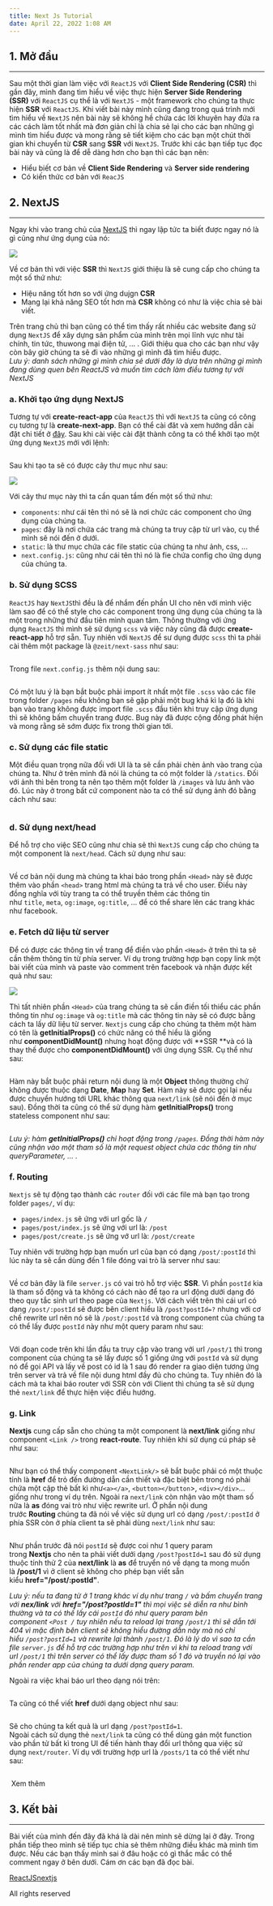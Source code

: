 ```yaml
---
title: Next Js Tutorial
date: April 22, 2022 1:08 AM
---
```

## 1. Mở đầu

- - -

Sau một thời gian làm việc với `ReactJS` với **Client Side Rendering (CSR)** thì gần đây, mình đang tìm hiểu về việc thực hiện **Server Side Rendering (SSR)** với `ReactJS` cụ thể là với `NextJS` - một framework cho chúng ta thực hiện **SSR** với `ReactJS`. Khi viết bài này mình cũng đang trong quá trình mới tìm hiểu về `NextJS` nên bài này sẽ không hề chứa các lời khuyên hay đứa ra các cách làm tốt nhất mà đơn giản chỉ là chia sẻ lại cho các bạn những gì mình tìm hiểu được và mong rằng sẽ tiết kiệm cho các bạn một chút thời gian khi chuyển từ **CSR** sang **SSR** với `NextJS`. Trước khi các bạn tiếp tục đọc bài này và cũng là để dễ dàng hơn cho bạn thì các bạn nên:

* Hiểu biết cơ bản về **Client Side Rendering** và **Server side rendering**
* Có kiến thức cơ bản với `ReacJS`

## 2. NextJS

- - -

Ngay khi vào trang chủ của [NextJS](https://nextjs.org/) thì ngay lập tức ta biết được ngay nó là gì cũng như ứng dụng của nó:

![](https://images.viblo.asia/9b247246-4d55-4730-bd3b-754014fe4a38.gif)

Về cơ bản thì với việc **SSR** thì `NextJS` giới thiệu là sẽ cung cấp cho chúng ta một số thứ như:

* Hiệu năng tốt hơn so với ứng dujgn **CSR**
* Mang lại khả năng SEO tốt hơn mà **CSR** không có như là việc chia sẻ bài viết.

Trên trang chủ thì bạn cũng có thể tìm thấy rất nhiều các website đang sử dụng `NextJS` để xây dựng sản phẩm của mình trên mọi lĩnh vực như tài chính, tin tức, thuwong mại điện tử, ... . Giới thiệu qua cho các bạn như vậy còn bây giờ chúng ta sẽ đi vào những gì mình đã tìm hiểu được.\
*Lưu ý: danh sách những gì mình chia sẻ dưới đây là dựa trên những gì mình đang dùng quen bên ReactJS và muốn tìm cách làm điều tương tự với NextJS*

### a. Khởi tạo ứng dụng NextJS

Tương tự với **create-react-app** của `ReactJS` thì với `NextJS` ta cũng có công cụ tương tự là **create-next-app**. Bạn có thể cài đăt và xem hướng dẫn cài đặt chi tiết ở [đây](https://github.com/zeit/create-next-app). Sau khi cài việc cài đặt thành công ta có thể khởi tạo một ứng dụng `NextJS` mới với lệnh:

```bash

```

Sau khi tạo ta sẽ có được cây thư mục như sau:

![](https://images.viblo.asia/0d5ed402-43c3-4a74-b8c7-a5c27e48bdbf.png)

Với cây thư mục này thì ta cần quan tầm đến một số thứ như:

* `components`: như cái tên thì nó sẽ là nơi chức các component cho ứng dụng của chúng ta.
* `pages`: đây là nơi chứa các trang mà chúng ta truy cập từ url vào, cụ thể mình sẽ nói đến ở dưới.
* `static`: là thư mục chứa các file static của chúng ta như ảnh, css, ...
* `next.config.js`: cũng như cái tên thì nó là fie chứa config cho ứng dụng của chúng ta.

### b. Sử dụng SCSS

`ReactJS` hay `NextJS`thì đều là để nhắm đến phần UI cho nên với mình việc làm sao để có thể style cho các component trong ứng dụng của chúng ta là một trong những thứ đầu tiên mình quan tâm. Thông thường với ứng dụng `ReactJS` thì mình sẽ sử dụng `scss` và việc này cũng đã được **create-react-app** hỗ trợ sẵn. Tuy nhiên với `NextJS` để sư dụng được `scss` thì ta phải cài thêm một package là `@zeit/next-sass` như sau:

```shell

```

Trong file `next.config.js` thêm nội dung sau:

```javascript

```

Có một lưu ý là bạn bắt buộc phải import ít nhất một file `.scss` vào các file trong folder `/pages` nếu không bạn sẽ gặp phải một bug khá kì lạ đó là khi bạn vào trang không được import file `.scss` đầu tiên khi truy cập ứng dụng thì sẽ không bấm chuyển trang được. Bug này đã được cộng đồng phát hiện và mong rằng sẽ sớm được fix trong thời gian tới.

### c. Sử dụng các file static

Một điều quan trọng nữa đối với UI là ta sẽ cần phải chèn ảnh vào trang của chúng ta. Như ở trên mình đã nói là chúng ta có một folder là `/statics`. Đối với ảnh thì bên trong ta nên tạo thêm một folder là `/images` và lưu ảnh vào đó. Lúc này ở trong bất cứ component nào ta có thể sử dụng ảnh đó bằng cách như sau:

```javascript

```

### d. Sử dụng next/head

Để hỗ trợ cho việc SEO cũng như chia sẻ thì `NextJS` cung cấp cho chúng ta một component là `next/head`. Cách sử dụng như sau:

```javascript

```

Về cơ bản nội dung mà chúng ta khai báo trong phần `<Head>` này sẽ được thêm vào phần `<head>` trang html mà chúng ta trả về cho user. Điều này đồng nghĩa với tùy trang ta có thể truyền thêm các thông tin như `title`, `meta`, `og:image`, `og:title`, ... để có thể share lên các trang khác như facebook.

### e. Fetch dữ liệu từ server

Để có được các thông tin về trang để điền vào phần `<Head>` ở trên thì ta sẽ cần thêm thông tin từ phía server. Ví dụ trong trường hợp bạn copy link một bài viết của mình và paste vào comment trên facebook và nhận được kết quả như sau:

![](https://images.viblo.asia/149cb646-1b27-4699-b7f2-06a6b9a56884.png)

Thì tất nhiên phần `<Head>` của trang chúng ta sẽ cần điền tối thiểu các phần thông tin như `og:image` và `og:title` mà các thông tin này sẽ có được bằng cách ta lấy dữ liệu từ server. `Nextjs` cung cấp cho chúng ta thêm một hàm có tên là **getInitialProps()** có chức năng có thể hiểu là giống như **componentDidMount()** nhưng hoạt động được với \*\*SSR \*\*và có là thay thế được cho **componentDidMount()** với ứng dụng SSR. Cụ thể như sau:

```javascript

```

Hàm này bắt buộc phải return nội dung là một **Object** thông thường chứ không được thuộc dạng **Date**, **Map** hay **Set**. Hàm này sẽ được gọi lại nếu được chuyển hướng tới URL khác thông qua `next/link` (sẽ nói đến ở mục sau). Đồng thời ta cũng có thể sử dụng hàm **getInitialProps()** trong stateless component như sau:

```javascript

```

*Lưu ý: hàm **getInitialProps()** chỉ hoạt động trong `/pages`. Đồng thời hàm này cũng nhận vào một tham số là một request object chứa các thông tin như queryParameter, ... .*

### f. Routing

`Nextjs` sẽ tự động tạo thành các `router` đối với các file mà bạn tạo trong folder `pages/`, ví dụ:

* `pages/index.js` sẽ ứng với url gốc là `/`
* `pages/post/index.js` sẽ ứng với url là: `/post`
* `pages/post/create.js` sẽ ứng vớ url là: `/post/create`

Tuy nhiên với trường hợp bạn muốn url của bạn có dạng `/post/:postId` thì lúc này ta sẽ cần dùng đến 1 file đóng vai trò là server như sau:

```javascript

```

Về cơ bản đây là file `server.js` có vai trò hỗ trợ việc **SSR**. Vì phần `postId` kia là tham số động và ta không có cách nào để tạo ra url động dưới dạng đó theo quy tắc sinh url theo page của `Nextjs`. Với cách viết trên thì cái url có dạng `/post/:postId` sẽ được bên client hiểu là `/post?postId=?` nhưng với cơ chế rewrite url nên nó sẽ là `/post/:postId` và trong component của chúng ta có thể lấy được `postId` này như một query param như sau:

```javascript

```

Với đoạn code trên khi lần đầu ta truy cập vào trang với url `/post/1` thì trong component của chúng ta sẽ lấy được số 1 giống ứng với `postId` và sử dụng nó để gọi API và lấy về post có id là 1 sau đó render ra giao diện tương ứng trên server và trả về file nội dung html đầy đủ cho chúng ta. Tuy nhiên đó là cách mà ta khai báo router với SSR còn với Client thì chúng ta sẽ sử dụng thẻ `next/link` để thực hiện việc điều hướng.

### g. Link

**Nextjs** cung cấp sẵn cho chúng ta một component là **next/link** giống như component `<Link />` trong **react-route**. Tuy nhiên khi sử dụng cú pháp sẽ như sau:

```javascript

```

Như bạn có thể thấy component `<NextLink/>` sẽ bắt buộc phải có một thuộc tính là **href** để trỏ đến đường dẫn cần thiết và đặc biệt bên trong nó phải chứa một cặp thẻ bất kì như`<a></a>`, `<button></button`>, `<div></div>`... giống như trong ví dụ trên. Ngoài ra `next/link` còn nhận vào một tham số nữa là **as** đóng vai trò như việc rewrite url. Ở phần nội dung trước **Routing** chúng ta đã nói về việc sử dụng url có dạng `/post/:postId` ở phía SSR còn ở phía client ta sẽ phải dùng `next/link` như sau:

```javascript

```

Như phần trước đã nói `postId` sẽ được coi như 1 query param trong **Nextjs** cho nên ta phải viết dưới dạng `/post?postId=1` sau đó sử dụng thuộc tính thử 2 của **next/link** là **as** để truyển nó về dạng ta mong muốn là **/post/1** vì ở client sẽ không cho phép bạn viết sẵn kiểu **href="/post/:postId"**.

*Lưu ý: nếu ta đang từ ở 1 trang khác ví dụ như trang `/` và bấm chuyển trang với **nex/link** với **href="/post?postId=1"** thì mọi việc sẽ diễn ra như bình thường và ta có thế lấy cái `postId` đó như query param bên component `<Post /` tuy nhiên nếu ta reload lại trang `/post/1` thì sẽ dẫn tới 404 vì mặc định bên client sẽ không hiểu đường dẫn này mà nó chỉ hiểu `/post?postId=1` và rewrite lại thành `/post/1`. Đó là lý do vì sao ta cần file `server.js` để hỗ trợ các trường hợp như trên vì khi ta reload trang với url `/post/1` thì trên server có thể lấy được tham số 1 đó và truyền nó lại vào phần render app của chúng ta dưới dạng query param.*

Ngoài ra việc khai báo url theo dạng nói trên:

```javascript

```

Ta cũng có thể viết **href** dưới dạng object như sau:

```javascript

```

Sẽ cho chúng ta kết quả là url dạng `/post?postId=1`.\
Ngoài cách sử dụng thẻ `next/link` ta cũng có thể dùng gán một function vào phần tử bất kì trong UI để tiến hành thay đổi url thông qua việc sử dụng `next/router`. Ví dụ với trường hợp url là `/posts/1` ta có thể viết như sau:

```javascript

```

 Xem thêm

## 3. Kết bài

- - -

Bài viết của mình đến đây đã khá là dài nên mình sẽ dừng lại ở đây. Trong phần tiếp theo mình sẽ tiếp tục chia sẻ thêm những điều khác mà mình tìm được. Nếu các bạn thấy mình sai ở đâu hoặc có gì thắc mắc có thể comment ngay ở bên dưới. Cám ơn các bạn đã đọc bài.

[ReactJS](https://viblo.asia/tags/reactjs)[nextjs](https://viblo.asia/tags/nextjs)



All rights reserved

<!--EndFragment-->